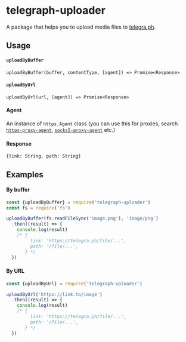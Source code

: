 # telegraph-uploader

A package that helps you to upload media files to [telegra.ph](https://telegra.ph).

## Usage

#### `uploadByBuffer`
`uploadByBuffer(buffer, contentType, [agent]) => Promise<Response>`

#### `uploadByUrl`
`uploadByUrl(url, [agent]) => Promise<Response>`

#### Agent
An instance of `https.Agent` class (you can use this for proxies, search [`https-proxy-agent`](https://npmjs.com/https-proxy-agent), [`socks5-proxy-agent`](https://npmjs.com/https-proxy-agent) etc.)

#### Response
`{link: String, path: String}`

## Examples

#### By buffer
```javascript
const {uploadByBuffer} = require('telegraph-uploader')
const fs = require('fs')

uploadByBuffer(fs.readFileSync('image.png'), 'image/png')
  .then((result) => {
    console.log(result)
    /* {
         link: 'https://telegra.ph/file/...',
         path: '/file/...',
       } */
  })
```

#### By URL
```javascript
const {uploadByUrl} = require('telegraph-uploader')

uploadByUrl('https://link.to/image')
  .then((result) => {
    console.log(result)
    /* {
         link: 'https://telegra.ph/file/...',
         path: '/file/...',
       } */
  })
```